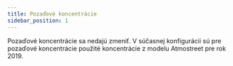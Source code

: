 ```yaml
---
title: Pozaďové koncentrácie
sidebar_position: 1
---
```


Pozaďové koncentrácie sa nedajú zmeniť. V súčasnej konfigurácii sú pre pozaďové koncentrácie použité koncentrácie z modelu Atmostreet pre rok 2019.
